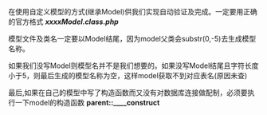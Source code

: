 在使用自定义模型的方式(继承Model)供我们实现自动验证及完成。一定要用正确的官方格式 **_xxxxModel.class.php_**

模型文件及类名一定要以Model结尾，因为model父类会substr(0,-5)去生成模型名称。

如果我们没写Model则模型名并不是我们想要的。如果没写Model结尾且字符长度小于5，则最后生成的模型名称为空，这样model获取不到对应表名(原因未查)

最后,如果在自己的模型中写了构造函数而又没有对数据库连接做配制，必须要执行一下model的构造函数 **parent::____construct**